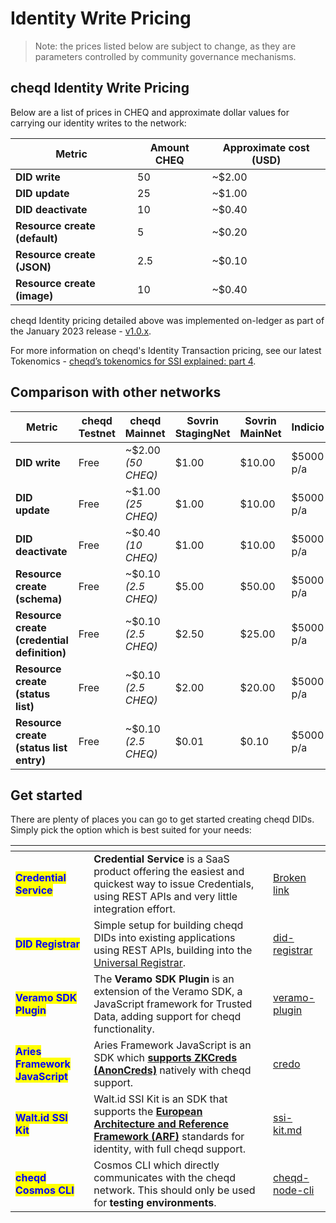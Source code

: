 # Identity Write Pricing

> Note: the prices listed below are subject to change, as they are parameters controlled by community governance mechanisms.

## cheqd Identity Write Pricing

Below are a list of prices in CHEQ and approximate dollar values for carrying our identity writes to the network:

| Metric                        | Amount CHEQ | Approximate cost (USD) |
| ----------------------------- | ----------- | ---------------------- |
| **DID write**                 | 50          | \~$2.00                |
| **DID update**                | 25          | \~$1.00                |
| **DID deactivate**            | 10          | \~$0.40                |
| **Resource create (default)** | 5           | \~$0.20                |
| **Resource create (JSON)**    | 2.5         | \~$0.10                |
| **Resource create (image)**   | 10          | \~$0.40                |

cheqd Identity pricing detailed above was implemented on-ledger as part of the January 2023 release - [v1.0.x](https://product.cheqd.io/network/upgrades/2021/v0.1.x)​.

For more information on cheqd's Identity Transaction pricing, see our latest Tokenomics - [cheqd’s tokenomics for SSI explained: part 4](https://blog.cheqd.io/cheqds-tokenomics-for-ssi-explained-part-4-3f4c6a9ea1c0).

## Comparison with other networks <a href="#comparison-with-other-networks" id="comparison-with-other-networks"></a>

| Metric                                      | cheqd Testnet | cheqd Mainnet        | Sovrin StagingNet | Sovrin MainNet | Indicio   |
| ------------------------------------------- | ------------- | -------------------- | ----------------- | -------------- | --------- |
| **DID write**                               | Free          | \~$2.00 _(50 CHEQ)_  | $1.00             | $10.00         | $5000 p/a |
| **DID update**                              | Free          | \~$1.00 _(25 CHEQ)_  | $1.00             | $10.00         | $5000 p/a |
| **DID deactivate**                          | Free          | \~$0.40 _(10 CHEQ)_  | $1.00             | $10.00         | $5000 p/a |
| **Resource create (schema)**                | Free          | \~$0.10 _(2.5 CHEQ)_ | $5.00             | $50.00         | $5000 p/a |
| **Resource create (credential definition)** | Free          | \~$0.10 _(2.5 CHEQ)_ | $2.50             | $25.00         | $5000 p/a |
| **Resource create (status list)**           | Free          | \~$0.10 _(2.5 CHEQ)_ | $2.00             | $20.00         | $5000 p/a |
| **Resource create (status list entry)**     | Free          | \~$0.10 _(2.5 CHEQ)_ | $0.01             | $0.10          | $5000 p/a |

## Get started

There are plenty of places you can go to get started creating cheqd DIDs. Simply pick the option which is best suited for your needs:

<table data-view="cards"><thead><tr><th></th><th></th><th data-hidden data-card-target data-type="content-ref"></th></tr></thead><tbody><tr><td><mark style="color:blue;"><strong>Credential Service</strong></mark></td><td><strong>Credential Service</strong> is a SaaS product offering the easiest and quickest way to issue Credentials, using REST APIs and very little integration effort.</td><td><a href="broken-reference">Broken link</a></td></tr><tr><td><mark style="color:blue;"><strong>DID Registrar</strong></mark></td><td>Simple setup for building cheqd DIDs into existing applications using REST APIs, building into the <a href="https://uniregistrar.io/">Universal Registrar</a>.</td><td><a href="../../advanced/did-registrar/">did-registrar</a></td></tr><tr><td><mark style="color:blue;"><strong>Veramo SDK Plugin</strong></mark></td><td>The <strong>Veramo SDK Plugin</strong> is an extension of the Veramo SDK, a JavaScript framework for Trusted Data, adding support for cheqd functionality.</td><td><a href="../../sdk/veramo-plugin/">veramo-plugin</a></td></tr><tr><td><mark style="color:blue;"><strong>Aries Framework JavaScript</strong></mark></td><td>Aries Framework JavaScript is an SDK which <a href="https://hyperledger.github.io/anoncreds-spec/"><strong>supports ZKCreds (AnonCreds)</strong></a> natively with cheqd support. </td><td><a href="../../sdk/credo/">credo</a></td></tr><tr><td><mark style="color:blue;"><strong>Walt.id SSI Kit</strong></mark></td><td>Walt.id SSI Kit is an SDK that supports the <a href="https://digital-strategy.ec.europa.eu/en/library/european-digital-identity-architecture-and-reference-framework-outline"><strong>European Architecture and Reference Framework (ARF)</strong></a> standards for identity, with full cheqd support. </td><td><a href="../../sdk/ssi-kit.md">ssi-kit.md</a></td></tr><tr><td><mark style="color:blue;"><strong>cheqd Cosmos CLI</strong></mark></td><td>Cosmos CLI which directly communicates with the cheqd network. This should only be used for <strong>testing environments</strong>.</td><td><a href="../../advanced/tooling/cheqd-node-cli/">cheqd-node-cli</a></td></tr></tbody></table>

